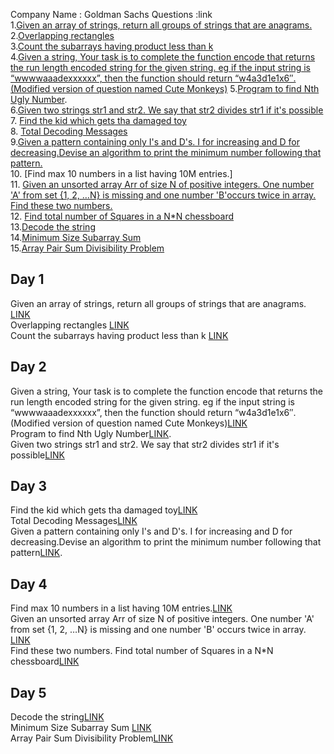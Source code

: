 Company Name : Goldman Sachs
Questions :link<br>
1.[Given an array of strings, return all groups of strings that are anagrams.](https://practice.geeksforgeeks.org/problems/print-anagrams-together/1/)<br>
2.[Overlapping rectangles](https://practice.geeksforgeeks.org/problems/overlapping-rectangles1924/1/)<br>
3.[Count the subarrays having product less than k](https://practice.geeksforgeeks.org/problems/count-the-subarrays-having-product-less-than-k1708/1/)<br>
4.[Given a string, Your task is to  complete the function encode that returns the run length encoded string for the given string.
eg if the input string is “wwwwaaadexxxxxx”, then the function should return “w4a3d1e1x6″.(Modified version of question named Cute Monkeys)](https://practice.geeksforgeeks.org/problems/run-length-encoding/1/)
5.[Program to find Nth Ugly Number](https://practice.geeksforgeeks.org/problems/ugly-numbers2254/1/).<br>
6.[Given two strings str1 and str2. We say that str2 divides str1 if it's possible](https://leetcode.com/problems/greatest-common-divisor-of-strings/submissions/)<br>
7. [Find the kid which gets tha damaged toy]( https://www.geeksforgeeks.org/distributing-m-items-circle-size-n-starting-k-th-position/)<br>
8. [Total Decoding Messages]( https://practice.geeksforgeeks.org/problems/total-decoding-messages1235/1/)<br>
9.[Given a pattern containing only I's and D's. I for increasing and D for decreasing.Devise an algorithm to print the minimum number following that pattern.](https://practice.geeksforgeeks.org/problems/number-following-a-pattern3126/1)<br>
10. [Find max 10 numbers in a list having 10M entries.]<br>
11. [Given an unsorted array Arr of size N of positive integers. One number 'A' from  set {1, 2, …N} is missing and one number 'B'occurs twice in array. Find these two numbers.](https://practice.geeksforgeeks.org/problems/find-missing-and-repeating2512/1/)<br>
12.  [Find total number of Squares in a N*N chessboard](https://practice.geeksforgeeks.org/problems/squares-in-nn-chessboard1801/1)<br>
13.[Decode the string](https://practice.geeksforgeeks.org/problems/decode-the-string2444/1)<br>
14.[Minimum Size Subarray Sum](https://leetcode.com/problems/minimum-size-subarray-sum/)<br>
15.[Array Pair Sum Divisibility Problem](https://practice.geeksforgeeks.org/problems/array-pair-sum-divisibility-problem3257/1)<br>

## Day 1
Given an array of strings, return all groups of strings that are anagrams. [LINK](https://github.com/Muskan-creator/-6Companies30days/blob/main/Goldman%20Sachs/Print%20Anagrams%20Together.cpp)<br>
Overlapping rectangles [LINK](https://github.com/Muskan-creator/-6Companies30days/blob/main/Goldman%20Sachs/Print%20Anagrams%20Together.cpp)<br>
Count the subarrays having product less than k [LINK](https://github.com/Muskan-creator/-6Companies30days/blob/main/Goldman%20Sachs/Count%20the%20subarrays%20having%20product%20less%20than%20k.cpp)<br>
## Day 2
Given a string, Your task is to  complete the function encode that returns the run length encoded string for the given string.
eg if the input string is “wwwwaaadexxxxxx”, then the function should return “w4a3d1e1x6″.(Modified version of question named Cute Monkeys)[LINK](https://github.com/Muskan-creator/-6Companies30days/blob/main/Goldman%20Sachs/Run%20Length%20Encoding.cpp)<br>
Program to find Nth Ugly Number[LINK](https://github.com/Muskan-creator/-6Companies30days/blob/main/Goldman%20Sachs/Uglyno.cpp).<br>
Given two strings str1 and str2. We say that str2 divides str1 if it's possible[LINK](https://github.com/Muskan-creator/-6Companies30days/tree/main/Goldman%20Sachs)<br>
## Day 3
Find the kid which gets tha damaged toy[LINK](https://github.com/Muskan-creator/-6Companies30days/blob/main/Goldman%20Sachs/distributeitemsin%20circle.cpp)<br>
 Total Decoding Messages[LINK](https://github.com/Muskan-creator/-6Companies30days/blob/main/Goldman%20Sachs/decodingmsg.cpp)<br>
Given a pattern containing only I's and D's. I for increasing and D  for decreasing.Devise an algorithm to print the minimum number following that pattern[LINK](https://github.com/Muskan-creator/-6Companies30days/blob/main/Goldman%20Sachs/nofollowingpatternstack.cpp).<br>
## Day 4
Find max 10 numbers in a list having 10M entries.[LINK](https://github.com/Muskan-creator/-6Companies30days/blob/main/Goldman%20Sachs/max10no.cpp)<br>
Given an unsorted array Arr of size N of positive integers. One number 'A' from  set {1, 2, …N} is missing and one number 'B' occurs twice in array. [LINK](https://github.com/Muskan-creator/-6Companies30days/blob/main/missingrepeating.cpp)<br>
Find these two numbers. Find total number of Squares in a N*N chessboard[LINK](https://github.com/Muskan-creator/-6Companies30days/blob/main/Goldman%20Sachs/noofsq.cpp)<br>
## Day 5
Decode the string[LINK](https://github.com/Muskan-creator/-6Companies30days/blob/main/Goldman%20Sachs/decodestring.cpp)<br>
Minimum Size Subarray Sum [LINK](
https://github.com/Muskan-creator/-6Companies30days/blob/main/Goldman%20Sachs/minimumsubarraysum.cpp)<br>
Array Pair Sum Divisibility Problem[LINK](https://github.com/Muskan-creator/-6Companies30days/blob/main/Goldman%20Sachs/Arraydivisibilitysumproblem.cpp)<br>
